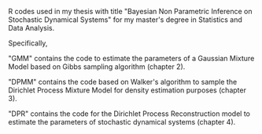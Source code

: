 R codes used in my thesis with title "Bayesian Non Parametric Inference on Stochastic Dynamical Systems" for my master's degree in Statistics and Data Analysis.

Specifically,

"GMM" contains the code to estimate the parameters of a Gaussian Mixture Model based on Gibbs sampling algorithm (chapter 2).

"DPMM" contains the code based on Walker's algorithm to sample the Dirichlet Process Mixture Model for density estimation purposes (chapter 3).

"DPR" contains the code for the Dirichlet Process Reconstruction model to estimate the parameters of stochastic dynamical systems (chapter 4).
